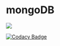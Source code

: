 # mongoDB
![](https://travis-ci.org/NazarKhomyn/mongoDB_lab2.svg?branch=master)

[![Codacy Badge](https://api.codacy.com/project/badge/Grade/e68f73f845254774be9c9c1a7b79c422)](https://www.codacy.com/app/NazarKhomyn/mongoDB_lab2?utm_source=github.com&amp;utm_medium=referral&amp;utm_content=NazarKhomyn/mongoDB_lab2&amp;utm_campaign=Badge_Grade)

